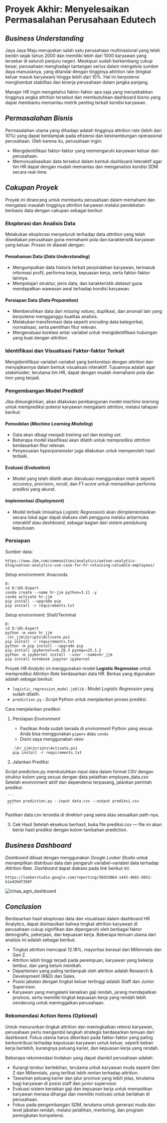 # Proyek Akhir: Menyelesaikan Permasalahan Perusahaan Edutech

## ***Business Understanding***
Jaya Jaya Maju merupakan salah satu perusahaan multinasional yang telah berdiri sejak tahun 2000 dan memiliki lebih dari 1000 karyawan yang tersebar di seluruh penjuru negeri. Meskipun sudah berkembang cukup besar, perusahaan menghadapi tantangan serius dalam mengelola sumber daya manusianya, yang ditandai dengan tingginya attrition rate (tingkat keluar masuk karyawan) hingga lebih dari 10%. Hal ini berpotensi menghambat stabilitas dan kinerja perusahaan dalam jangka panjang.

Manajer HR ingin mengetahui faktor-faktor apa saja yang menyebabkan tingginya angka attrition tersebut dan membutuhkan dashboard bisnis yang dapat membantu memantau metrik penting terkait kondisi karyawan.

## ***Permasalahan Bisnis***

Permasalahan utama yang dihadapi adalah tingginya attrition rate (lebih dari 10%) yang dapat berdampak pada efisiensi dan kesinambungan operasional perusahaan. Oleh karena itu, perusahaan ingin:

- Mengidentifikasi faktor-faktor yang memengaruhi karyawan keluar dari perusahaan.
- Memvisualisasikan data tersebut dalam bentuk dashboard interaktif agar tim HR dapat dengan mudah memantau dan menganalisis kondisi SDM secara real-time.

## ***Cakupan Proyek***

Proyek ini dirancang untuk membantu perusahaan dalam memahami dan mengatasi masalah tingginya *attrition* karyawan melalui pendekatan berbasis data dengan cakupan sebagai berikut:

### Eksplorasi dan Analisis Data

Melakukan eksplorasi menyeluruh terhadap data *attrition* yang telah disediakan perusahaan guna memahami pola dan karakteristik karyawan yang keluar. Proses ini diawali dengan:

#### Pemahaman Data (*Data Understanding*)
- Mengumpulkan data historis terkait perpindahan karyawan, termasuk informasi profil, performa kerja, kepuasan kerja, serta faktor-faktor lainnya.
- Mempelajari struktur, jenis data, dan karakteristik *dataset* guna mendapatkan wawasan awal terhadap kondisi karyawan.

#### Persiapan Data (*Data Preparation*)
- Membersihkan data dari *missing values*, duplikasi, dan anomali lain yang berpotensi mengganggu kualitas analisis.
- Melakukan transformasi data seperti *encoding* data kategorikal, normalisasi, serta pemilihan fitur relevan.
- Mengevaluasi korelasi antar variabel untuk mengidentifikasi hubungan yang kuat dengan *attrition*.

### Identifikasi dan Visualisasi Faktor-faktor Terkait

Mengidentifikasi variabel-variabel yang berkorelasi dengan *attrition* dan menyajikannya dalam bentuk visualisasi interaktif. Tujuannya adalah agar *stakeholder*, terutama tim HR, dapat dengan mudah memahami pola dan tren yang terjadi.

### Pengembangan Model Prediktif

Jika dimungkinkan, akan dilakukan pembangunan model *machine learning* untuk memprediksi potensi karyawan mengalami *attrition*, melalui tahapan berikut:

#### Pemodelan (*Machine Learning Modeling*)
- Data akan dibagi menjadi *training set* dan *testing set*.
- Beberapa model klasifikasi akan dilatih untuk memprediksi *attrition* berdasarkan fitur relevan.
- Penyesuaian *hyperparameter* juga dilakukan untuk memperoleh hasil terbaik.

#### Evaluasi (*Evaluation*)
- Model yang telah dilatih akan dievaluasi menggunakan metrik seperti *accuracy*, *precision*, *recall*, dan *F1-score* untuk memastikan performa prediksi yang akurat.

#### Implementasi (*Deployment*)
- Model terbaik (misalnya *Logistic Regression*) akan diimplementasikan secara lokal agar dapat diakses oleh pengguna melalui antarmuka interaktif atau *dashboard*, sebagai bagian dari sistem pendukung keputusan.


### Persiapan

Sumber data: 
```
https://www.ibm.com/communities/analytics/watson-analytics-blog/watson-analytics-use-case-for-hr-retaining-valuable-employees/
```
Setup environment: Anaconda

```
D:
cd D:\DS-Expert
conda create --name hr-jjm python=3.11 -y
conda activate hr-jjm
pip install --upgrade pip
pip install -r requirements.txt
```
Setup environment: Shell/Terminal
```
D:
cd D:\DS-Expert
python -m venv hr_jjm
.\hr_jjm\Scripts\Activate.ps1
pip install -r requirements.txt
python -m pip install --upgrade pip
pip install ipykernel==6.29.3 pyzmq==25.1.2
python -m ipykernel install --user --name=hr_jjm
pip install notebook jupyter ipykernel
```

Proyek *HR Analytic* ini menggunakan model **Logistic Regression** untuk memprediksi *Attrition Rate* berdasarkan data HR. Berkas yang digunakan adalah sebagai berikut: 
  - `logistic_regression_model.joblib` : Model *Logistic Regression* yang sudah dilatih.
  - `prediction.py` : *Script* Python untuk menjalankan proses prediksi.

Cara menjalankan prediksi:
  1. Persiapan *Environment*

     - Pastikan Anda sudah berada di *environment* Python yang sesuai. Anda bisa menggunakan `pipenv` atau `conda`
     - Disini saya menggunakan venv

     ```
     .\hr_jjm\Scripts\Activate.ps1
     pip install -r requirements.txt
     ```

  2. Jalankan Prediksi

Script prediction.py membutuhkan input data dalam format CSV dengan struktur kolom yang sesuai dengan data pelatihan employee_data.csv
Setelah environment aktif dan dependensi terpasang, jalankan perintah prediksi:

     ```
     python prediction.py --input data.csv --output prediksi.csv
     ```
Pastikan data.csv tersedia di direktori yang sama atau sesuaikan path-nya.
   
  3. Cek Hasil
  Setelah eksekusi berhasil, buka file prediksi.csv — file ini akan berisi hasil prediksi dengan kolom tambahan prediction.

## ***Business Dashboard***

*Dashboard* dibuat dengan menggunakan *Google Looker Studio* untuk menampilkan distribusi data dan pengaruh variabel-variabel data terhadap *Attrition Rate*. *Dashboard* dapat diakses pada *link* berikut ini:
```
https://lookerstudio.google.com/reporting/50d33064-1443-4681-8952-b1e426df358f
```
![ichaa_agni_dashboard](https://github.com/IchaAgni/DS-Expert/blob/main/ichaa_agni_dashboard.jpg) 

## ***Conclusion***

Berdasarkan hasil eksplorasi data dan visualisasi dalam dashboard HR Analytics, dapat disimpulkan bahwa tingkat attrition karyawan di perusahaan cukup signifikan dan dipengaruhi oleh berbagai faktor demografis, pekerjaan, dan kepuasan kerja. Beberapa temuan utama dari analisis ini adalah sebagai berikut:

- Tingkat attrition mencapai 12.18%, mayoritas berasal dari Millennials dan Gen Z.
- Attrition lebih tinggi terjadi pada perempuan, karyawan yang bekerja lembur, dan yang belum menikah.
- Departemen yang paling terdampak oleh attrition adalah Research & Development (R&D) dan Sales.
- Posisi jabatan dengan tingkat keluar tertinggi adalah Staff dan Junior Supervisor.
- Karyawan yang mengalami kenaikan gaji rendah, jarang mendapatkan promosi, serta memiliki tingkat kepuasan kerja yang rendah lebih cenderung untuk meninggalkan perusahaan.

### Rekomendasi Action Items (Optional)

Untuk menurunkan tingkat attrition dan meningkatkan retensi karyawan, perusahaan perlu mengambil langkah strategis berdasarkan temuan dari dashboard. Fokus utama harus diberikan pada faktor-faktor yang paling berkontribusi terhadap keputusan karyawan untuk keluar, seperti beban kerja berlebih, kurangnya peluang karier, dan kepuasan kerja yang rendah.

Beberapa rekomendasi tindakan yang dapat diambil perusahaan adalah:

- Kurangi lembur berlebihan, terutama untuk karyawan muda seperti Gen Z dan Millennials, yang terlihat lebih rentan terhadap attrition.
- Tawarkan peluang karier dan jalur promosi yang lebih jelas, terutama bagi karyawan di posisi staff dan junior supervisor.
- Evaluasi sistem kenaikan gaji dan kepuasan kerja untuk memastikan karyawan merasa dihargai dan memiliki motivasi untuk bertahan di perusahaan.
- Fokus pada pengembangan SDM, terutama untuk generasi muda dan level jabatan rendah, melalui pelatihan, mentoring, dan program peningkatan kompetensi.

